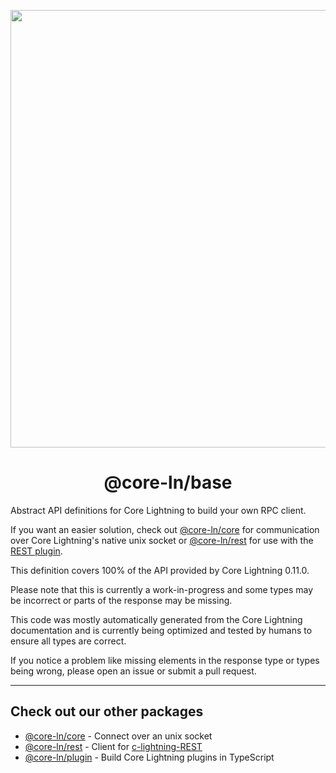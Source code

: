 <p align="center">
  <img width="700" src="https://github.com/runcitadel/core-ln.ts/raw/main/logo.png">
  <h1 align="center">@core-ln/base</h1>
</p>

Abstract API definitions for Core Lightning to build your own RPC client.

If you want an easier solution, check out [@core-ln/core](https://npmjs.com/package/@core-ln/core) for communication over Core Lightning's native unix socket
or [@core-ln/rest](https://npmjs.com/package/@core-ln/rest) for use with the [REST plugin](https://github.com/Ride-the-Lightning/c-lightning-REST).

This definition covers 100% of the API provided by Core Lightning 0.11.0.

Please note that this is currently a work-in-progress and some types may be incorrect or parts of the response may be missing.

This code was mostly automatically generated from the Core Lightning documentation and is currently being optimized and tested by humans to ensure all types are correct.

If you notice a problem like missing elements in the response type or types being wrong, please open an issue or submit a pull request.

---

## Check out our other packages

- [@core-ln/core](https://npmjs.com/package/@core-ln/core) - Connect over an unix socket
- [@core-ln/rest](https://npmjs.com/package/@core-ln/rest) - Client for [c-lightning-REST](https://github.com/Ride-The-Lightning/c-lightning-REST)
- [@core-ln/plugin](https://npmjs.com/package/@core-ln/plugin) - Build Core Lightning plugins in TypeScript
